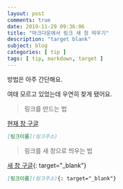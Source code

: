 ```yaml
---
layout: post
comments: true
date: 2019-11-29 09:36:06
title: "마크다운에서 링크 새 창 띄우기"
description: "target blank"
subject: blog
categories: [ tip ]
tags: [ tip, markdown, target ]
---
```


방법은 아주 간단해요.

여태 모르고 있었는데 우연히 찾게 됐어요.

> 링크를 만드는 법

[현재 창 구글](https://www.google.com/)

```md
[링크이름](링크주소)
```

> 링크를 새 창으로 띄우는 법
> 
[새 창 구글](https://www.google.com/){: target="_blank"}

```md
[링크이름](링크주소){: target="_blank"}
```